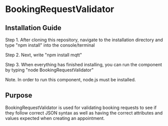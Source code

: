 
# BookingRequestValidator

## Installation Guide
Step 1. After cloning this repository, navigate to the installation directory and type "npm install" into the console/terminal

Step 2. Next, write "npm install mqtt"

Step 3. When everything has finished installing, you can run the component by typing "node BookingRequestValidator"

Note. In order to run this component, node.js must be installed.

## Purpose
BookingRequestValidator is used for validating booking requests to see if they follow correct JSON syntax as well as having the correct attributes and values expected when creating an appointment.
